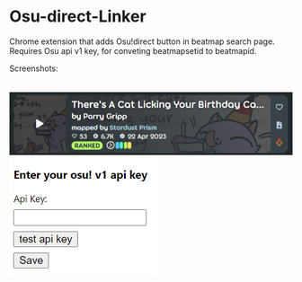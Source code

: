 # Osu-direct-Linker
Chrome extension that adds Osu!direct button in beatmap search page.  
Requires Osu api v1 key, for conveting beatmapsetid to beatmapid.  
  
Screenshots:  
</br>
</br>
![alt text](https://raw.githubusercontent.com/ZyMa-1/Osu-direct-Linker/main/readme_screenshots/screenshot1.png)  
![alt text](https://raw.githubusercontent.com/ZyMa-1/Osu-direct-Linker/main/readme_screenshots/screenshot2.png)  